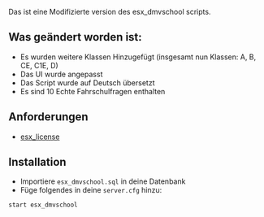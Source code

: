Das ist eine Modifizierte version des esx_dmvschool scripts.

## Was geändert worden ist:
- Es wurden weitere Klassen Hinzugefügt (insgesamt nun Klassen: A, B, CE, C1E, D)
- Das UI wurde angepasst
- Das Script wurde auf Deutsch übersetzt
- Es sind 10 Echte Fahrschulfragen enthalten

## Anforderungen
- [esx_license](https://github.com/ESX-Org/esx_license)

## Installation
- Importiere `esx_dmvschool.sql` in deine Datenbank
- Füge folgendes in deine `server.cfg` hinzu:

```
start esx_dmvschool
```
